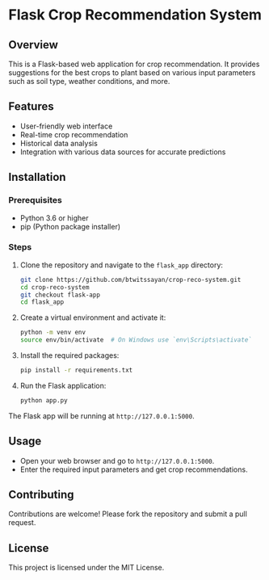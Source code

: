 # Flask Crop Recommendation System

## Overview
This is a Flask-based web application for crop recommendation. It provides suggestions for the best crops to plant based on various input parameters such as soil type, weather conditions, and more.

## Features
- User-friendly web interface
- Real-time crop recommendation
- Historical data analysis
- Integration with various data sources for accurate predictions

## Installation

### Prerequisites
- Python 3.6 or higher
- pip (Python package installer)

### Steps
1. Clone the repository and navigate to the `flask_app` directory:
    ```sh
    git clone https://github.com/btwitssayan/crop-reco-system.git
    cd crop-reco-system
    git checkout flask-app
    cd flask_app
    ```

2. Create a virtual environment and activate it:
    ```sh
    python -m venv env
    source env/bin/activate  # On Windows use `env\Scripts\activate`
    ```

3. Install the required packages:
    ```sh
    pip install -r requirements.txt
    ```

4. Run the Flask application:
    ```sh
    python app.py
    ```

The Flask app will be running at `http://127.0.0.1:5000`.

## Usage
- Open your web browser and go to `http://127.0.0.1:5000`.
- Enter the required input parameters and get crop recommendations.

## Contributing
Contributions are welcome! Please fork the repository and submit a pull request.

## License
This project is licensed under the MIT License.
